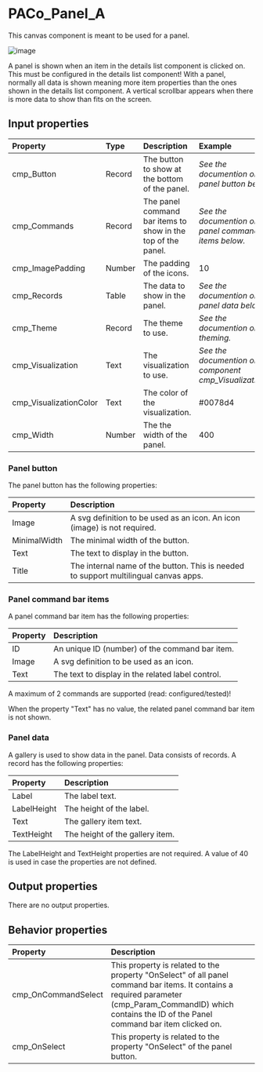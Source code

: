 # PACo_Panel_A

This canvas component is meant to be used for a panel.

![image](https://user-images.githubusercontent.com/35654198/235981450-7e4a2fd9-d4cc-436b-9847-ea35c39804a2.png)

A panel is shown when an item in the details list component is clicked on. This must be configured in the details list component! With a panel, normally all data is shown meaning more item properties than the ones shown in the details list component. A vertical scrollbar appears when there is more data to show than fits on the screen.

## **Input properties**

| Property | Type | Description | Example |
| :--- | :--- | :--- | :--- |
| cmp_Button | Record | The button to show at the bottom of the panel. | *See the documention on panel button below.* |
| cmp_Commands | Record | The panel command bar items to show in the top of the panel. | *See the documention on panel command bar items below.* |
| cmp_ImagePadding | Number | The padding of the icons. | 10 |
| cmp_Records | Table | The data to show in the panel. | *See the documention on panel data below.* |
| cmp_Theme | Record | The theme to use. | *See the documention on theming.* |
| cmp_Visualization | Text | The visualization to use. | *See the documention on the component cmp_Visualization_A.* |
| cmp_VisualizationColor | Text | The color of the visualization. | #0078d4 |
| cmp_Width | Number | The the width of the panel. | 400 |

### Panel button

The panel button has the following properties:

| Property | Description |
| :--- | :--- |
| Image | A svg definition to be used as an icon. An icon (image) is not required. |
| MinimalWidth | The minimal width of the button. |
| Text | The text to display in the button. |
| Title | The internal name of the button. This is needed to support multilingual canvas apps. |

### Panel command bar items
A panel command bar item has the following properties:

| Property | Description |
| :--- | :--- |
| ID | An unique ID (number) of the command bar item. |
| Image | A svg definition to be used as an icon. |
| Text | The text to display in the related label control. |

A maximum of 2 commands are supported (read: configured/tested)!

When the property "Text" has no value, the related panel command bar item is not shown.

### Panel data
A gallery is used to show data in the panel. Data consists of records. A record has the following properties:

| Property | Description |
| :--- | :--- |
| Label | The label text. |
| LabelHeight | The height of the label. |
| Text | The gallery item text. |
| TextHeight | The height of the gallery item. |

The LabelHeight and TextHeight properties are not required. A value of 40 is used in case the properties are not defined.

## **Output properties**

There are no output properties.

## **Behavior properties**

| Property | Description |
| :--- | :--- |
| cmp_OnCommandSelect | This property is related to the property "OnSelect" of all panel command bar items. It contains a required parameter (cmp_Param_CommandID) which contains the ID of the Panel command bar item clicked on. |
| cmp_OnSelect | This property is related to the property "OnSelect" of the panel button. |
